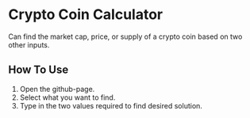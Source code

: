 # Crypto Coin Calculator

Can find the market cap, price, or supply of a crypto coin based on two other inputs.

## How To Use

1. Open the github-page.
2. Select what you want to find.
3. Type in the two values required to find desired solution.
